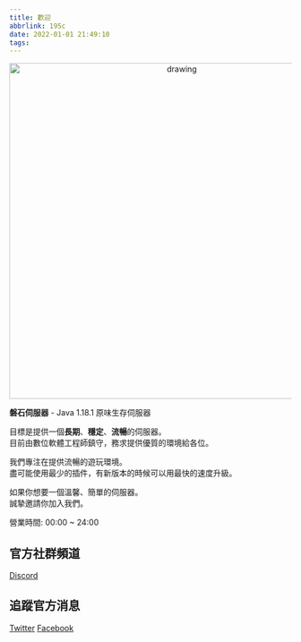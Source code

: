 ```yaml
---
title: 歡迎
abbrlink: 195c
date: 2022-01-01 21:49:10
tags:
---
```

<p align="center">
<img src="https://raw.githubusercontent.com/rock-mc/rock-mc.github.io/publish/images/2021-09-21_00.26.38.png" alt="drawing" style="vertical-align:middle" width="600"/>
</p>

**磐石伺服器** - Java 1.18.1 原味生存伺服器  

目標是提供一個**長期**、**穩定**、**流暢**的伺服器。  
目前由數位軟體工程師鎮守，務求提供優質的環境給各位。

我們專注在提供流暢的遊玩環境。  
盡可能使用最少的插件，有新版本的時候可以用最快的速度升級。  

如果你想要一個溫馨、簡單的伺服器。  
誠摯邀請你加入我們。

營業時間: 00:00 ~ 24:00

## 官方社群頻道
[Discord](https://discord.gg/mCFdwkChBG)

## 追蹤官方消息
[Twitter](https://twitter.com/rock_mc_server)
[Facebook](https://www.facebook.com/rock.mc.server)